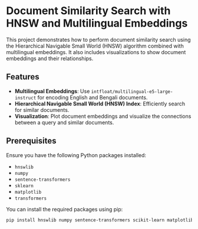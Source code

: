 # Document Similarity Search with HNSW and Multilingual Embeddings

This project demonstrates how to perform document similarity search using the Hierarchical Navigable Small World (HNSW) algorithm combined with multilingual embeddings. It also includes visualizations to show document embeddings and their relationships.

## Features

- **Multilingual Embeddings**: Use `intfloat/multilingual-e5-large-instruct` for encoding English and Bengali documents.
- **Hierarchical Navigable Small World (HNSW) Index**: Efficiently search for similar documents.
- **Visualization**: Plot document embeddings and visualize the connections between a query and similar documents.

## Prerequisites

Ensure you have the following Python packages installed:

- `hnswlib`
- `numpy`
- `sentence-transformers`
- `sklearn`
- `matplotlib`
- `transformers`

You can install the required packages using pip:

```bash
pip install hnswlib numpy sentence-transformers scikit-learn matplotlib transformers

